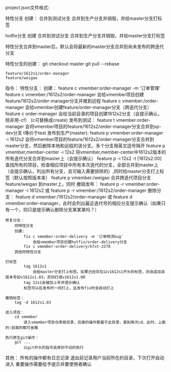 ﻿project.json文件格式:






















特性分支
	创建：
	合并到测试分支
	合并到生产分支并销毁，并给master分支打标签

hotfix分支
	创建
	合并到测试分支
	合并到生产分支并销毁，并给master分支打标签

特性分支合并到master后，默认会将最新的master分支合并到尚未发布的跨迭代分支





特性分支的创建：
	git checkout master
	git pull --rebase
	
	feature/1612s1/order-manager
	feature/weigao
	

指令：
	特性分支：
		创建：
			feature c vmember:order-manager -m '订单管理'
			feature c vmember:/1612s2/order-manager	
				会给vmember项目创建feature/1612s2/order-manager分支并推到远程
			feature c vmember:/order-manager
				会给vmember创建feature/order-manager分支（跨迭代分支）
			feature c order-manager
				会给当前目录的项目创建1612s2分支（会提示确认，除非用-cf）
			(c可替换成create)
		发布到测试：
			feature t vmember:order-manager
				会将vmember项目的feature/1612s2/order-manager分支合并到sp-dev分支
				t等价于test
		发布到生产(master):
			feature p vmember:order-manager -i 1612s2
				会将vmember项目的feature/1612s2/order-manager分支合并到master分支，然后删除本地和远程的该分支。多个分支用英文逗号隔开
			feature p vmember,member-center -i 12s2
				将vmember,member-center中1612s2版本的所有迭代分支合并到master上（会提示确认）
			feature p -i 12s2 -t [1612s2.00]
				查找所有的项目，检查相应项目中所有本次迭代的分支，全部合并到master上（会提示确认，列出所有分支，且可输入需要排除的）,同时给master分支打上标签（默认按照版本来）
			feature p vmember:/weigao
				合并跨迭代项目分支feature/weigao 到master上，同时
		撤销发布：
			feature p -r vmember:order-manager -i 1612s2
			或
			feature p -r vmember:/1612s2/order-manager
		删除分支：
			feature d vmember:/1612s2/order-manager
			或
			feature d vmember:order-manager，此时会列出最近迭代号的相应分支提示确认（如果只有一个，则只是提示确认删除分支某某某吗？）

	修复分支：
		同特性分支
		创建:
			fix c vmember:order-delivery -m '订单物流bug'
				会给vmember项目创建hotfix/order-delivery分支
			fix c vmember:order-delivery/kfxt-2278
		其他同特性分支

	打标签
			tag 1612s1
				会给master分支打上标签。如果已经存在以v1612s1开头的标签，则会追加自版本号如v1612s1.03，否则打成v1612s1.00
			tag 12s1会被加上年并提示确认
			标签可以在发布时一同打上，且发布fix时会自动打上

	撤销标签：
		tag -d 1612s1.03

	进入项目：
		cd vmember
			进入vmember项目仓库根目录，后面的操作都基于此目录，直到再次cd，此时，上面的:前面的都可省略

	执行原生git操作：
		git ...
			以git开头的指令会原封不动的执行


其他：
	所有的操作都有日志记录
	退出前记录用户当前所在的目录，下次打开自动进入
	重要操作需要给予提示并要使用者确认
